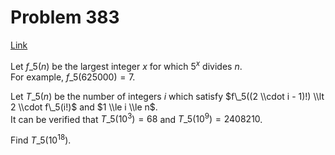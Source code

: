 # Problem 383

[Link](https://projecteuler.net/problem=383)

Let $f\_5(n)$ be the largest integer $x$ for which $5^x$ divides $n$.  
For example, $f\_5(625000) = 7$. 

Let $T\_5(n)$ be the number of integers $i$ which satisfy $f\_5((2 \\cdot i - 1)!) \\lt 2 \\cdot f\_5(i!)$ and $1 \\le i \\le n$.  
It can be verified that $T\_5(10^3) = 68$ and $T\_5(10^9) = 2408210$. 

Find $T\_5(10^{18})$.
